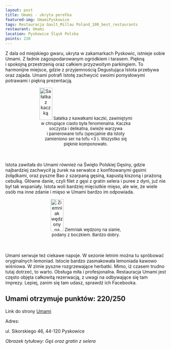 ```yaml
---
layout: post
title: Umami - ukryta perełka
featured-img: UmamiPyskowice
tags: Restauracja Gault_Millau Poland_100_best_restaurants
restaurant: Umami
location: Pyskowice Śląsk Polska
points: 220
---
```

Z&nbsp;dala od miejskiego gwaru, ukryta w&nbsp;zakamarkach Pyskowic, istnieje sobie Umami.
Z&nbsp;ładnie zagospodarowanym ogródkiem i&nbsp;tarasem. Piękną i&nbsp;spokojną przestrzenią
 oraz całkiem przyzwoitym parkingiem.
To harmonijne miejsce, gdzie z&nbsp;przyjemnością Degustująca Istota przebywa oraz zajada.
Umami potrafi Istotę zachwycić swoimi pomysłowymi potrawami i&nbsp;piękną prezentacją.

<center><div style="width:60%"> <img src="{{site.img_url}}/assets/img/posts/salatka_z_kaczki.jpg" alt="Sałatka z kaczką" height="100px" width="40px" />
    <font size="2">Sałatka z kawałkami kaczki, zawiniętymi w chrupiące ciasto była fenomenalna.
        Kaczka soczysta i&nbsp;delikatna, świeże warzywa i&nbsp;panierowane tofu
        (specjalnie dla Istoty zamieniono ser na tofu <3 ).
        Wszystko się pięknie komponowało.
    </font></div></center>
<br />&ensp;&ensp;&ensp;&ensp;

Istota zawitała do Umami również na Święto Polskiej Gęsiny, gdzie najbardziej zachwycił
 ją żurek na serwatce z&nbsp;konfitowanymi gęsimi żołądkami,
oraz pyszne Bao z&nbsp;szarpaną gęsiną, kapustą kiszoną i&nbsp;prażoną cebulką.
Główne danie, czyli filet z&nbsp;gęsi z&nbsp;gratin selera i&nbsp;puree z&nbsp;dyni, już nie był tak wspaniały.
 Istota woli bardziej mięciutkie mięso, ale wie, że
wiele osób ma inne zdanie i&nbsp;mięso w Umami bardzo im odpowiada.
<center><div style="width:50%"> <img src="{{site.img_url}}/assets/img/posts/ziemniak_na_boczku.jpg" alt="Ziemniak wędzony na sianie" height="100px" width="40px" />
    <font size="2"> Ziemniak wędzony na sianie, podany z boczkiem. Bardzo dobry.
    </font></div></center>
<br />&ensp;&ensp;&ensp;&ensp;

Umami serwuje też ciekawe napoje. W&nbsp;sezonie letnim można tu spróbować oryginalnych lemoniad.
Istocie bardzo zasmakowała lemoniada kawowo wiśniowa. W&nbsp;zimie pyszne rozgrzewające herbatki.
Mimo, iż czasem trudno tutaj dotrzeć, to warto. Obsługa miła i&nbsp;profesjonalna.
Restauracja Umami jest często objęta całkowitą rezerwacją, z&nbsp;uwagi na odbywające się tam imprezy.
Lepiej, zanim się tam udasz, sprawdź ich Facebooka.

## Umami otrzymuje punktów: **220/250**
Link do strony [Umami]

Adres:

ul. Sikorskiego 46, 44-120 Pyskowice

_Obrazek tytułowy: Gęś oraz gratin z selera_

[Umami]: http://www.restauracjaumami.pl/



